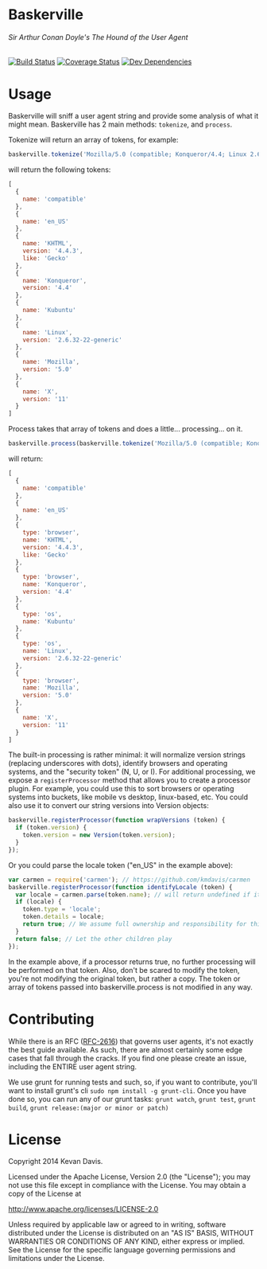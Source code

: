 # Baskerville
###### Sir Arthur Conan Doyle's The Hound of the User Agent
[![Build Status](https://api.travis-ci.org/kmdavis/baskerville.png?branch=master)](https://travis-ci.org/kmdavis/baskerville)
[![Coverage Status](https://coveralls.io/repos/kmdavis/baskerville/badge.png)](https://coveralls.io/r/kmdavis/baskerville)
[![Dev Dependencies](https://david-dm.org/kmdavis/baskerville/dev-status.svg)](https://david-dm.org/kmdavis/baskerville#dev-badge-embed)

Usage
=====

Baskerville will sniff a user agent string and provide some analysis of what it
might mean. Baskerville has 2 main methods: `tokenize`, and `process`.

Tokenize will return an array of tokens, for example:

```js
baskerville.tokenize('Mozilla/5.0 (compatible; Konqueror/4.4; Linux 2.6.32-22-generic; X11; en_US) KHTML/4.4.3 (like Gecko) Kubuntu');
```

will return the following tokens:

```js
[
  {
    name: 'compatible'
  },
  {
    name: 'en_US'
  },
  {
    name: 'KHTML',
    version: '4.4.3',
    like: 'Gecko'
  },
  {
    name: 'Konqueror',
    version: '4.4'
  },
  {
    name: 'Kubuntu'
  },
  {
    name: 'Linux',
    version: '2.6.32-22-generic'
  },
  {
    name: 'Mozilla',
    version: '5.0'
  },
  {
    name: 'X',
    version: '11'
  }
]
```

Process takes that array of tokens and does a little... processing... on it.

```js
baskerville.process(baskerville.tokenize('Mozilla/5.0 (compatible; Konqueror/4.4; Linux 2.6.32-22-generic; X11; en_US) KHTML/4.4.3 (like Gecko) Kubuntu'));
```

will return:

```js
[
  {
    name: 'compatible'
  },
  {
    name: 'en_US'
  },
  {
    type: 'browser',
    name: 'KHTML',
    version: '4.4.3',
    like: 'Gecko'
  },
  {
    type: 'browser',
    name: 'Konqueror',
    version: '4.4'
  },
  {
    type: 'os',
    name: 'Kubuntu'
  },
  {
    type: 'os',
    name: 'Linux',
    version: '2.6.32-22-generic'
  },
  {
    type: 'browser',
    name: 'Mozilla',
    version: '5.0'
  },
  {
    name: 'X',
    version: '11'
  }
]
```

The built-in processing is rather minimal: it will normalize version strings
(replacing underscores with dots), identify browsers and operating systems, and
the "security token" (N, U, or I). For additional processing, we expose a
`registerProcessor` method that allows you to create a processor plugin. For
example, you could use this to sort browsers or operating systems into buckets,
like mobile vs desktop, linux-based, etc. You could also use it to convert our
string versions into Version objects:

```js
baskerville.registerProcessor(function wrapVersions (token) {
  if (token.version) {
    token.version = new Version(token.version);
  }
});
```

Or you could parse the locale token ("en_US" in the example above):

```js
var carmen = require('carmen'); // https://github.com/kmdavis/carmen
baskerville.registerProcessor(function identifyLocale (token) {
  var locale = carmen.parse(token.name); // will return undefined if it can't parse
  if (locale) {
    token.type = 'locale';
    token.details = locale;
    return true; // We assume full ownership and responsibility for this token.
  }
  return false; // Let the other children play
});
```

In the example above, if a processor returns true, no further processing will be
performed on that token. Also, don't be scared to modify the token, you're not
modifying the original token, but rather a copy. The token or array of tokens
passed into baskerville.process is not modified in any way.

Contributing
============

While there is an RFC ([RFC-2616](http://tools.ietf.org/html/rfc2616)) that
governs user agents, it's not exactly the best guide available. As such, there
are almost certainly some edge cases that fall through the cracks. If you find
one please create an issue, including the ENTIRE user agent string.

We use grunt for running tests and such, so, if you want to contribute, you'll
want to install grunt's cli `sudo npm install -g grunt-cli`. Once you have done
so, you can run any of our grunt tasks: `grunt watch`, `grunt test`, `grunt build`,
`grunt release:(major or minor or patch)`

License
=======

Copyright 2014 Kevan Davis.

Licensed under the Apache License, Version 2.0 (the "License");
you may not use this file except in compliance with the License.
You may obtain a copy of the License at

   http://www.apache.org/licenses/LICENSE-2.0

Unless required by applicable law or agreed to in writing, software
distributed under the License is distributed on an "AS IS" BASIS,
WITHOUT WARRANTIES OR CONDITIONS OF ANY KIND, either express or implied.
See the License for the specific language governing permissions and
limitations under the License.
